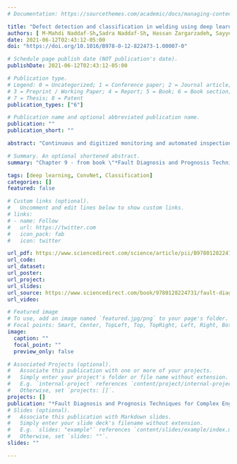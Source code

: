 ```yaml
---
# Documentation: https://sourcethemes.com/academic/docs/managing-content/

title: "Defect detection and classification in welding using deep learning and digital radiography"
authors: [ M-Mahdi Naddaf-Sh,Sadra Naddaf-Sh, Hassan Zargarzadeh, Sayyed M. Zahiri, Maxim Dalton, Gabriel Elpers, Amir R. Kashani]
date: 2021-06-12T02:43:12-05:00
doi: "https://doi.org/10.1016/B978-0-12-822473-1.00007-0"

# Schedule page publish date (NOT publication's date).
publishDate: 2021-06-12T02:43:12-05:00

# Publication type.
# Legend: 0 = Uncategorized; 1 = Conference paper; 2 = Journal article;
# 3 = Preprint / Working Paper; 4 = Report; 5 = Book; 6 = Book section;
# 7 = Thesis; 8 = Patent
publication_types: ["6"]

# Publication name and optional abbreviated publication name.
publication: ""
publication_short: ""

abstract: "Continuous and digitized monitoring and automated inspection are key parts of modern manufacturing and sustainment of aging infrastructure. The growing demand for these needs and shortage of required skill sets can slow down the global economy by increasing the risk or costs associated with catastrophic events. The diversity of requirements and specialized standards and codes around the world, along with the time-sensitive aspect of such inspections, makes automated fault detection and classification a prime application for utilizing artificial intelligence as an assistive tool that not only automates repeated tasks but also provides users with supporting inference to increase confidence before and during the inspection operation. In most critical cases, non-destructive testing (NDT) must be done once immediately after the weld is created and then on a scheduled or unscheduled repeated basis as the weld ages. One of the most commonly used NDT methods is radiography imaging using penetrating gamma or X-ray radiation. Existing assisted defect recognition tools in the literature are heavily focused on high-quality X-ray images and laboratory-focused imaging parameters, which in many cases are not representative of imaging done in real-world applications. Moreover, the literature has focused on welds that have undergone aging and have very clear defects—problems that classical image processing could easily address. This chapter and demonstration reviews the application of deep learning to find defects in newly created welds with minimal defect size and field-quality manually done welds as opposed to laboratory welds and addresses the industry standards for the classification of discontinuities (defects). First, the work developed and contextualized more than 100,000 X-ray images from various welds and annotated them with a group of NDT experts with varying years of experience. Based on this data and annotations, an optimized convolutional neural network (CNN) was designed and trained for detecting discontinuity and defects. Performance of the designed CNN was tested against other CNN architectures, and the overall accuracy of 96% overall classes was achieved."

# Summary. An optional shortened abstract.
summary: "Chapter 9 - from book \"*Fault Diagnosis and Prognosis Techniques for Complex Engineering Systems*\" - Continuous and digitized monitoring and automated inspection are key parts of modern manufacturing and sustainment of aging infrastructure. The growing demand ... "

tags: [deep learning, ConvNet, Classification]
categories: []
featured: false

# Custom links (optional).
#   Uncomment and edit lines below to show custom links.
# links:
# - name: Follow
#   url: https://twitter.com
#   icon_pack: fab
#   icon: twitter

url_pdf: https://www.sciencedirect.com/science/article/pii/B9780128224731000070
url_code:
url_dataset:
url_poster:
url_project:
url_slides: 
url_source: https://www.sciencedirect.com/book/9780128224731/fault-diagnosis-and-prognosis-techniques-for-complex-engineering-systems
url_video:

# Featured image
# To use, add an image named `featured.jpg/png` to your page's folder. 
# Focal points: Smart, Center, TopLeft, Top, TopRight, Left, Right, BottomLeft, Bottom, BottomRight.
image:
  caption: ""
  focal_point: ""
  preview_only: false

# Associated Projects (optional).
#   Associate this publication with one or more of your projects.
#   Simply enter your project's folder or file name without extension.
#   E.g. `internal-project` references `content/project/internal-project/index.md`.
#   Otherwise, set `projects: []`.
projects: []
publication: "*Fault Diagnosis and Prognosis Techniques for Complex Engineering Systems (Chapter 9) *"
# Slides (optional).
#   Associate this publication with Markdown slides.
#   Simply enter your slide deck's filename without extension.
#   E.g. `slides: "example"` references `content/slides/example/index.md`.
#   Otherwise, set `slides: ""`.
slides: ""

---
```

